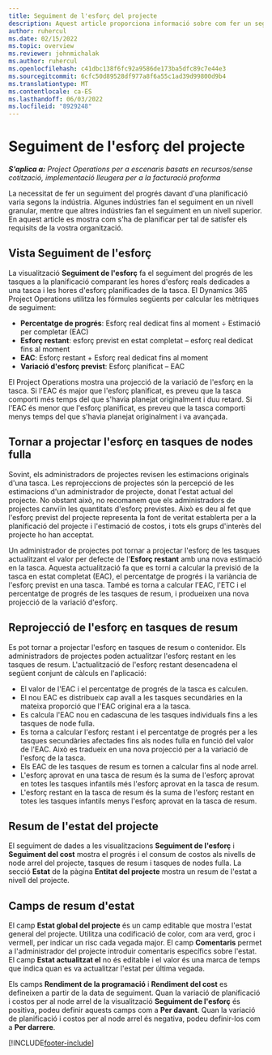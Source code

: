 ```yaml
---
title: Seguiment de l'esforç del projecte
description: Aquest article proporciona informació sobre com fer un seguiment de l'esforç del projecte i el progrés del treball.
author: ruhercul
ms.date: 02/15/2022
ms.topic: overview
ms.reviewer: johnmichalak
ms.author: ruhercul
ms.openlocfilehash: c41dbc138f6fc92a9586de173ba5dfc89c7e44e3
ms.sourcegitcommit: 6cfc50d89528df977a8f6a55c1ad39d99800d9b4
ms.translationtype: MT
ms.contentlocale: ca-ES
ms.lasthandoff: 06/03/2022
ms.locfileid: "8929248"
---
```

# <a name="project-effort-tracking"></a>Seguiment de l'esforç del projecte

_**S'aplica a:** Project Operations per a escenaris basats en recursos/sense cotització, implementació lleugera per a la facturació proforma_

La necessitat de fer un seguiment del progrés davant d'una planificació varia segons la indústria. Algunes indústries fan el seguiment en un nivell granular, mentre que altres indústries fan el seguiment en un nivell superior. En aquest article es mostra com s'ha de planificar per tal de satisfer els requisits de la vostra organització.

## <a name="effort-tracking-view"></a>Vista Seguiment de l'esforç

La visualització **Seguiment de l'esforç** fa el seguiment del progrés de les tasques a la planificació comparant les hores d'esforç reals dedicades a una tasca i les hores d'esforç planificades de la tasca. El Dynamics 365 Project Operations utilitza les fórmules següents per calcular les mètriques de seguiment:

- **Percentatge de progrés**: Esforç real dedicat fins al moment ÷ Estimació per completar (EAC) 
- **Esforç restant**: esforç previst en estat completat – esforç real dedicat fins al moment 
- **EAC**: Esforç restant + Esforç real dedicat fins al moment 
- **Variació d'esforç previst**: Esforç planificat – EAC

El Project Operations mostra una projecció de la variació de l'esforç en la tasca. Si l'EAC és major que l'esforç planificat, es preveu que la tasca comporti més temps del que s'havia planejat originalment i duu retard. Si l'EAC és menor que l'esforç planificat, es preveu que la tasca comporti menys temps del que s'havia planejat originalment i va avançada.

## <a name="reprojecting-effort-on-leaf-node-tasks"></a>Tornar a projectar l'esforç en tasques de nodes fulla

Sovint, els administradors de projectes revisen les estimacions originals d'una tasca. Les reprojeccions de projectes són la percepció de les estimacions d'un administrador de projecte, donat l'estat actual del projecte. No obstant això, no recomanem que els administradors de projectes canviïn les quantitats d'esforç previstes. Això es deu al fet que l'esforç previst del projecte representa la font de veritat establerta per a la planificació del projecte i l'estimació de costos, i tots els grups d'interès del projecte ho han acceptat.

Un administrador de projectes pot tornar a projectar l'esforç de les tasques actualitzant el valor per defecte de l'**Esforç restant** amb una nova estimació en la tasca. Aquesta actualització fa que es torni a calcular la previsió de la tasca en estat completat (EAC), el percentatge de progrés i la variància de l'esforç previst en una tasca. També es torna a calcular l'EAC, l'ETC i el percentatge de progrés de les tasques de resum, i produeixen una nova projecció de la variació d'esforç.

## <a name="reprojection-of-effort-on-summary-tasks"></a>Reprojecció de l'esforç en tasques de resum

Es pot tornar a projectar l'esforç en tasques de resum o contenidor. Els administradors de projectes poden actualitzar l'esforç restant en les tasques de resum. L'actualització de l'esforç restant desencadena el següent conjunt de càlculs en l'aplicació:

- El valor de l'EAC i el percentatge de progrés de la tasca es calculen.
- El nou EAC es distribueix cap avall a les tasques secundàries en la mateixa proporció que l'EAC original era a la tasca.
- Es calcula l'EAC nou en cadascuna de les tasques individuals fins a les tasques de node fulla. 
- Es torna a calcular l'esforç restant i el percentatge de progrés per a les tasques secundàries afectades fins als nodes fulla en funció del valor de l'EAC. Això es tradueix en una nova projecció per a la variació de l'esforç de la tasca. 
- Els EAC de les tasques de resum es tornen a calcular fins al node arrel.
- L'esforç aprovat en una tasca de resum és la suma de l'esforç aprovat en totes les tasques infantils més l'esforç aprovat en la tasca de resum.
- L'esforç restant en la tasca de resum és la suma de l'esforç restant en totes les tasques infantils menys l'esforç aprovat en la tasca de resum.

## <a name="project-status-summary"></a>Resum de l'estat del projecte

El seguiment de dades a les visualitzacions **Seguiment de l'esforç** i **Seguiment del cost** mostra el progrés i el consum de costos als nivells de node arrel del projecte, tasques de resum i tasques de nodes fulla. La secció **Estat** de la pàgina **Entitat del projecte** mostra un resum de l'estat a nivell del projecte.

## <a name="status-summary-fields"></a>Camps de resum d'estat

El camp **Estat global del projecte** és un camp editable que mostra l'estat general del projecte. Utilitza una codificació de color, com ara verd, groc i vermell, per indicar un risc cada vegada major. El camp **Comentaris** permet a l'administrador del projecte introduir comentaris específics sobre l'estat. El camp **Estat actualitzat el** no és editable i el valor és una marca de temps que indica quan es va actualitzar l'estat per última vegada.

Els camps **Rendiment de la programació** i **Rendiment del cost** es defineixen a partir de la data de seguiment. Quan la variació de planificació i costos per al node arrel de la visualització **Seguiment de l'esforç** és positiva, podeu definir aquests camps com a **Per davant**. Quan la variació de planificació i costos per al node arrel és negativa, podeu definir-los com a **Per darrere**.


[!INCLUDE[footer-include](../includes/footer-banner.md)]
